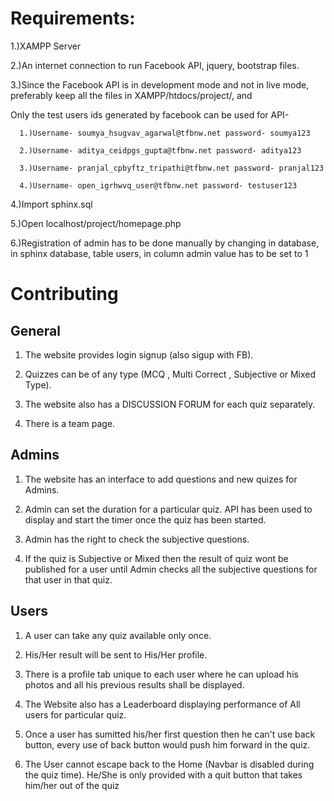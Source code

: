 # Requirements:

1.)XAMPP Server

2.)An internet connection to run Facebook API, jquery, bootstrap files.

3.)Since the Facebook API is in development mode and not in live mode, preferably keep all the files in XAMPP/htdocs/project/, and

Only the test users ids generated by facebook can be used for API-
   
      1.)Username- soumya_hsugvav_agarwal@tfbnw.net password- soumya123
   
      2.)Username- aditya_ceidpgs_gupta@tfbnw.net password- aditya123
   
      3.)Username- pranjal_cpbyftz_tripathi@tfbnw.net password- pranjal123
     
      4.)Username- open_igrhwvq_user@tfbnw.net password- testuser123
     
4.)Import sphinx.sql

5.)Open localhost/project/homepage.php

6.)Registration of admin has to be done manually by changing in database, in sphinx database, table users, in column admin value has to be set to 1


# Contributing

## General 

1) The website provides login signup (also sigup with FB).

2) Quizzes can be of any type (MCQ , Multi Correct , Subjective or Mixed Type).

3) The website also has a DISCUSSION FORUM for each quiz separately.

4) There is a team page.

## Admins

1) The website has an interface to add questions and new quizes for Admins.

2) Admin can set the duration for a particular quiz. API has been used to display and start the timer once the quiz has been started.

3) Admin has the right to check the subjective questions.

4) If the quiz is Subjective or Mixed then the result of quiz wont be published for a user until Admin checks all the subjective questions for that user in that quiz.

## Users

1) A user can take any quiz available only once.

2) His/Her result will be sent to His/Her profile.

3) There is a profile tab unique to each user where he can upload his photos and all his previous results shall be displayed.

4) The Website also has a Leaderboard displaying performance of All users for particular quiz.

5) Once a user has sumitted his/her first question then he can't use back button, every use of back button would push him forward in the quiz.

6) The User cannot escape back to the Home (Navbar is disabled during the quiz time). He/She is only provided with a quit button that takes him/her out of the quiz


